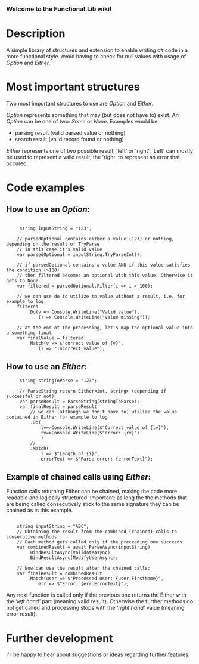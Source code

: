 ### Welcome to the Functional.Lib wiki!

# Description
A simple library of structures and extension to enable writing c# code in a more functional style.
Avoid having to check for null values with usage of _Option_ and _Either_.

# Most important structures
Two most important structures to use are
_Option_ and _Either_.

_Option_ represents something that may (but does not have to) exist.
An _Option_ can be one of two: _Some_ or _None_. Examples would be:
 - parsing result (valid parsed value or nothing)
 - search result (valid record found or nothing)

_Either_ represents one of two possible result, 'left' or 'right'.
'Left' can mostly be used to represent a valid result, the 'right' to 
represent an error that occured.


# Code examples

## How to use an _Option_:
```

     string inputString = "123";
    
    // parsedOptional contains either a value (123) or nothing, depending on the result of TryParse
    // in this case it's valid value
    var parsedOptional = inputString.TryParseInt();
    
    // if parsedOptional contains a value AND if this value satisfies the condition (>100)
    // then filtered becomes an optional with this value. Otherwise it gets to None.
    var filtered = parsedOptional.Filter(i => i > 100);

    // we can use do to utilize to value without a result, i.e. for example to log.
    filtered
    	.Do(v => Console.WriteLine("Valid value"),
    		() => Console.WriteLine("Value missing"));

    // at the end ot the processing, let's map the optional value into a something final
    var finalValue = filtered
    	.Match(v => $"correct value of {v}",
    		() => "Incorrect value");

```

## How to use an _Either_:

```
     string stringToParse = "123";

     // ParseString return Either<int, string> (depending if successful or not)
     var parseResult = ParseString(stringToParse);
     var finalResult = parseResult
         // we can (although we don't have to) utilize the value contained in Either for example to log
         .Do(
             lv=>Console.WriteLine($"Correct value of {lv}"),
             rv=>Console.WriteLine($"error: {rv}")
             )	
         //
         .Match(
             i => $"Length of {i}",
             errorText => $"Parse error: {errorText}");
```

## Example of chained calls using _Either_:

Function calls returning Either can be chained, making the code
more readable and logically structured.
Important: as long the the methods that are being called consecutively stick to the same signature
they can be chained as in this example.

```
    
    string inputString = "ABC";
    // Obtaining the result from the combined (chained) calls to consecutive methods.
    // Each method gets called only if the preceeding one succeeds.
    var combinedResult = await ParseAsync(inputString)
    	.BindResultAsync(ValidateAsync)
    	.BindResultAsync(ModifyUserAsync);
    	
    // Now can use the result after the chained calls:
    var finalResult = combinedResult
    	.Match(user => $"Processed user: {user.FirstName}",
        	err => $"Error: {err.ErrorText}");

```

Any next function is called only if the previous one returns
the Either with the _'left hand'_ part (meaning valid result). Otherwise
the further methods do not get called and processing stops
with the _'right hand'_ value (meaning error result).

# Further development
I'll be happy to hear about suggestions or ideas regarding further features.


